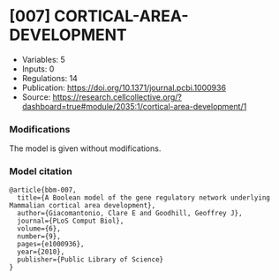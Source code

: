 # \[007\] CORTICAL-AREA-DEVELOPMENT

 - Variables: 5
 - Inputs: 0
 - Regulations: 14
 - Publication: https://doi.org/10.1371/journal.pcbi.1000936
 - Source: https://research.cellcollective.org/?dashboard=true#module/2035:1/cortical-area-development/1


### Modifications

The model is given without modifications.

### Model citation

```
@article{bbm-007,
  title={A Boolean model of the gene regulatory network underlying Mammalian cortical area development},
  author={Giacomantonio, Clare E and Goodhill, Geoffrey J},
  journal={PLoS Comput Biol},
  volume={6},
  number={9},
  pages={e1000936},
  year={2010},
  publisher={Public Library of Science}
}
```

